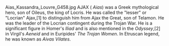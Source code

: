 Aias_Kassandra_Louvre_G458.jpg AJAX ( _Aias_) was a Greek mythological hero, son of Oileus, the king of Locris. He was called the "lesser" or "Locrian" Ajax,[1] to distinguish him from Ajax the Great, son of Telamon. He was the leader of the Locrian contingent during the Trojan War. He is a significant figure in Homer's _Iliad_ and is also mentioned in the _Odyssey_,[2] in Virgil's _Aeneid_ and in Euripides' _The Trojan Women_. In Etruscan legend, he was known as _Aivas Vilates_.
